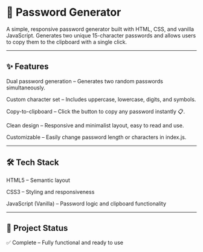 # 🔑 Password Generator

A simple, responsive password generator built with HTML, CSS, and vanilla JavaScript.
Generates two unique 15-character passwords and allows users to copy them to the clipboard with a single click.

---

## ✨ Features

Dual password generation – Generates two random passwords simultaneously.

Custom character set – Includes uppercase, lowercase, digits, and symbols.

Copy-to-clipboard – Click the button to copy any password instantly 📋.

Clean design – Responsive and minimalist layout, easy to read and use.

Customizable – Easily change password length or characters in index.js.

---

## 🛠️ Tech Stack

HTML5 – Semantic layout

CSS3 – Styling and responsiveness

JavaScript (Vanilla) – Password logic and clipboard functionality

---

## 📂 Project Status

✅ Complete – Fully functional and ready to use

